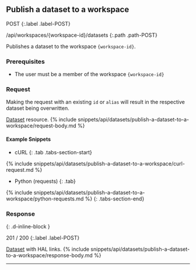 ## Publish a dataset to a workspace

POST
{:.label .label-POST}

/api/workspaces/{workspace-id}/datasets
{:.path .path-POST}

Publishes a dataset to the workspace `{workspace-id}`.

### Prerequisites

- The user must be a member of the workspace `{workspace-id}`

### Request
Making the request with an existing `id` or `alias` will result in the respective dataset being overwritten.


[Dataset](#dataset) resource.
{% include snippets/api/datasets/publish-a-dataset-to-a-workspace/request-body.md %}

#### Example Snippets
- cURL
{: .tab .tabs-section-start}

{% include snippets/api/datasets/publish-a-dataset-to-a-workspace/curl-request.md %}

- Python (requests)
{: .tab}

{% include snippets/api/datasets/publish-a-dataset-to-a-workspace/python-requests.md %}
{: .tabs-section-end}

### Response
{: .d-inline-block }

201 / 200
{:.label .label-POST}

[Dataset](#dataset) with HAL links.
{% include snippets/api/datasets/publish-a-dataset-to-a-workspace/response-body.md %}

---
